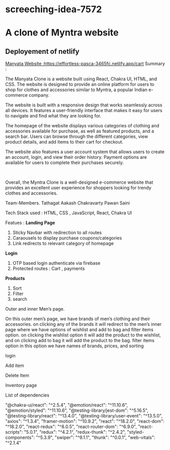 # screeching-idea-7572

<h1>A clone of Myntra website</h1>

<span><h2>Deployement of netlify</h2><a href="https://effortless-pasca-3465fc.netlify.app/">Manyata Website :https://effortless-pasca-3465fc.netlify.app/cart</a></span> 
Summary :
<p>The Manyata Clone is a website built using React, Chakra UI, HTML, and CSS. The website is designed to provide an online platform for users to shop for clothes and accessories similar to Myntra, a popular Indian e-commerce company.

The website is built with a responsive design that works seamlessly across all devices. It features a user-friendly interface that makes it easy for users to navigate and find what they are looking for.<br>

The homepage of the website displays various categories of clothing and accessories available for purchase, as well as featured products, and a search bar. Users can browse through the different categories, view product details, and add items to their cart for checkout.<br>

The website also features a user account system that allows users to create an account, login, and view their order history. Payment options are available for users to complete their purchases securely.</p><br>

<p>Overall, the Myntra Clone is a well-designed e-commerce website that provides an excellent user experience for shoppers looking for trendy clothes and accessories.</p>
<p>Team-Members.
Tathagat
Aakash Chakravarty
 Pawan Saini
  
</p>

<p>Tech Stack used : HTML, CSS , JavaScript, React, Chakra UI </p>

Featues :
<b>Landing Page</b>
<ol>
<li>Sticky Navbar with redirection to all routes
<li>Caraousels to display purchase coupons/categories
<li>Link redirects to relevant category of homepage
</ol>

<b>Login</b>
<ol>
<li>OTP based login authenticate via firebase
<li>Protected routes : Cart , payments
</ol>

<b>Products</b>
<ol>
<li>Sort
<li>Filter
<li>search
</ol>

<p>Outer and inner Men’s page.

On this outer men’s page, we have brands of men’s clothing and their accessories. on clicking any of the brands it will redirect to the men’s inner page where we have options of wishlist and add to bag and filter items option. on clicking the wishlist option it will add the product to the wishlist, and on clicking add to bag it will add the product to the bag. filter items option in this option we have names of brands, prices, and sorting</p>


<Admin>
<p>login
<p>Add item
<p>Delete Item
<p>Inventory page

List of dependencies

"@chakra-ui/react": "^2.5.4",
"@emotion/react": "^11.10.6",
"@emotion/styled": "^11.10.6",
"@testing-library/jest-dom": "^5.16.5",
"@testing-library/react": "^13.4.0",
"@testing-library/user-event": "^13.5.0",
"axios": "^1.3.4",
"framer-motion": "^10.9.2",
"react": "^18.2.0",
"react-dom": "^18.2.0",
"react-redux": "^8.0.5",
"react-router-dom": "^6.9.0",
"react-scripts": "5.0.1",
"redux": "^4.2.1",
"redux-thunk": "^2.4.2",
"styled-components": "^5.3.9",
"swiper": "^9.1.1",
"thunk": "^0.0.1",
"web-vitals": "^2.1.4"
